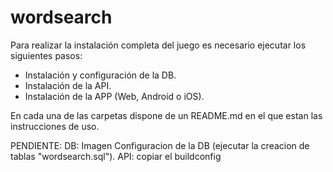 # wordsearch

Para realizar la instalación completa del juego es necesario ejecutar los siguientes pasos:
 - Instalación y configuración de la DB.
 - Instalación de la API.
 - Instalación de la APP (Web, Android o iOS).

En cada una de las carpetas dispone de un README.md en el que estan las instrucciones de uso.






PENDIENTE:
    DB: 
        Imagen
        Configuracion de la DB (ejecutar la creacion de tablas "wordsearch.sql").
    API:
        copiar el buildconfig